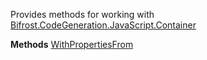 Provides methods for working with [Bifrost.CodeGeneration.JavaScript.Container](Bifrost.CodeGeneration.JavaScript.Container)

**Methods**
[WithPropertiesFrom](Bifrost.CodeGeneration.JavaScript.ContainerExtensions.WithPropertiesFrom)
